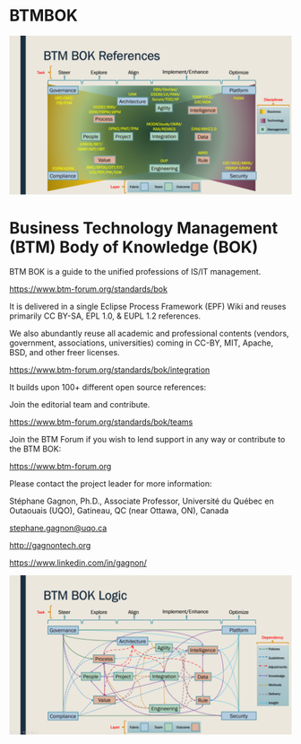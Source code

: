 # BTMBOK

![BTM BOK References](new-v2-fig-1-flos-sources.png "BTM BOK References")

Business Technology Management (BTM) Body of Knowledge (BOK)
============================================================

BTM BOK is a guide to the unified professions of IS/IT management.

https://www.btm-forum.org/standards/bok

It is delivered in a single Eclipse Process Framework (EPF) Wiki and reuses primarily CC BY-SA, EPL 1.0, & EUPL 1.2 references.

We also abundantly reuse all academic and professional contents (vendors, government, associations, universities) coming in CC-BY, MIT, Apache, BSD, and other freer licenses.

https://www.btm-forum.org/standards/bok/integration

It builds upon 100+ different open source references:

Join the editorial team and contribute.

https://www.btm-forum.org/standards/bok/teams

Join the BTM Forum if you wish to lend support in any way or contribute to the BTM BOK:

https://www.btm-forum.org

Please contact the project leader for more information:

Stéphane Gagnon, Ph.D., Associate Professor, Université du Québec en Outaouais (UQO), Gatineau, QC (near Ottawa, ON), Canada

stephane.gagnon@uqo.ca

http://gagnontech.org

https://www.linkedin.com/in/gagnon/

![BTM BOK Practices](new-v2-fig-2-flos-sources.png "BTM BOK Practices")




